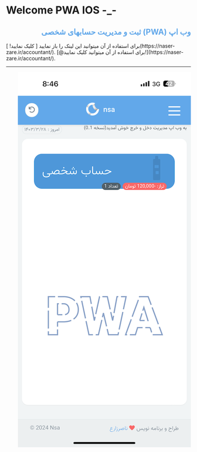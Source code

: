 # Welcome PWA IOS -_-

<div dir="rtl" style="color: #62a8ea">
<h2>
 وب اپ (PWA) ثبت و مدیریت حسابهای شخصی 
</h2>
</div>
برای استفاده از آن میتوانید این لینک را باز نمایید
 [ کلیک نمایید! ](https://naser-zare.ir/accountant/).
[@برای استفاده از آن میتوانید کلیک نمایید!](https://naser-zare.ir/accountant/).
<hr>

<div dir="rtl">

![screenshot.PNG](screenshot.PNG)
</div>